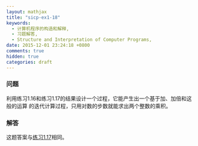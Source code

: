 ```yaml
---
layout: mathjax
title: "sicp-ex1-18"
keywords:
  - 计算机程序的构造和解释,
  - 习题解答,
  - Structure and Interpretation of Computer Programs,
date: 2015-12-01 23:24:18 +0800
comments: true
hidden: true
categories: draft
---
```


### 问题

利用练习1.16和练习1.17的结果设计一个过程，它能产生出一个基于加、加倍和这般的运算
的迭代计算过程，只用对数的步数就能求出两个整数的乘积。

### 解答

这题答案与[练习1.17](/sicp-ex1-17)相同。

